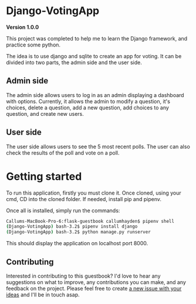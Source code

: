 # Django-VotingApp
**Version 1.0.0**

This project was completed to help me to learn the Django framework, and practice some python.

The idea is to use django and sqlite to create an app for voting. It can be divided into two parts, the admin side and the user side.


## Admin side

The admin side allows users to log in as an admin displaying a dashboard with options. Currently, it allows the admin to modify a question, it's choices, delete a question, add a new question, add choices to any question, and create new users.

## User side

The user side allows users to see the 5 most recent polls. The user can also check the results of the poll and vote on a poll.

# Getting started

To run this application, firstly you must clone it. Once cloned, using your cmd, CD into the cloned folder. If needed, install pip and pipenv.

Once all is installed, simply run the commands:
```bash
Callums-MacBook-Pro-6:flask-guestbook callumhayden$ pipenv shell
(Django-VotingApp) bash-3.2$ pipenv install django
(Django-VotingApp) bash-3.2$ python manage.py runserver
```
This should display the application on localhost port 8000.

## Contributing

Interested in contributing to this guestbook? I'd love to hear any suggestions on what to improve, any contributions you can make, and any feedback on the project. Please feel free to create [a new issue with your ideas](https://github.com/CMHayden/Django-VotingApp/issues/new) and I'll be in touch asap.

